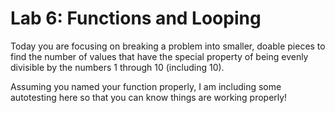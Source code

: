 # Lab 6: Functions and Looping

Today you are focusing on breaking a problem into smaller, doable pieces to find the number of values that have the special property of being evenly divisible by the numbers 1 through 10 (including 10).

Assuming you named your function properly, I am including some autotesting here so that you can know things are working properly!
